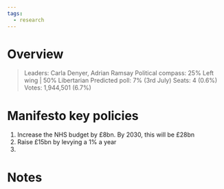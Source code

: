 ```yaml
---
tags:
  - research
---
```

# Overview

> Leaders: Carla Denyer, Adrian Ramsay 
> Political compass: 25% Left wing | 50% Libertarian
> Predicted poll: 7% (3rd July)
> Seats: 4 (0.6%)
> Votes: 1,944,501 (6.7%)

# Manifesto key policies

1. Increase the NHS budget by £8bn. By 2030, this will be £28bn
2. Raise £15bn by levying a 1% a year 
3. 

# Notes

